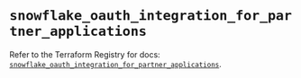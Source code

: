 # `snowflake_oauth_integration_for_partner_applications`

Refer to the Terraform Registry for docs: [`snowflake_oauth_integration_for_partner_applications`](https://registry.terraform.io/providers/snowflake-labs/snowflake/0.99.0/docs/resources/oauth_integration_for_partner_applications).

